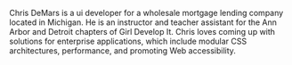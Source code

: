Chris DeMars is a ui developer for a wholesale mortgage lending company located in Michigan. He is an instructor and teacher assistant for the Ann Arbor and Detroit chapters of Girl Develop It. Chris loves coming up with solutions for enterprise applications, which include modular CSS architectures, performance, and promoting Web accessibility.
